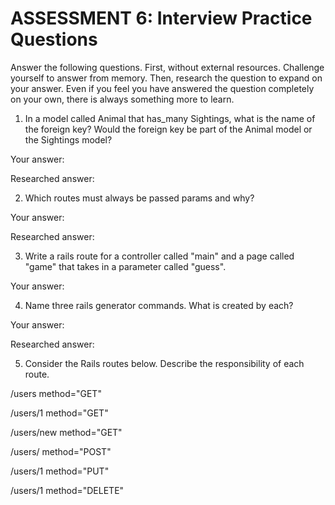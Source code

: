 # ASSESSMENT 6: Interview Practice Questions
Answer the following questions. First, without external resources. Challenge yourself to answer from memory. Then, research the question to expand on your answer. Even if you feel you have answered the question completely on your own, there is always something more to learn.

1. In a model called Animal that has_many Sightings, what is the name of the foreign key? Would the foreign key be part of the Animal model or the Sightings model?

  Your answer:

  Researched answer:



2. Which routes must always be passed params and why?

  Your answer:

  Researched answer:



3. Write a rails route for a controller called "main" and a page called "game" that takes in a parameter called "guess".

  Your answer:



4. Name three rails generator commands. What is created by each?

  Your answer:

  Researched answer:



5. Consider the Rails routes below. Describe the responsibility of each route.

/users        method="GET"   

/users/1      method="GET"   

/users/new    method="GET"   

/users/       method="POST"     

/users/1      method="PUT"    

/users/1      method="DELETE"
